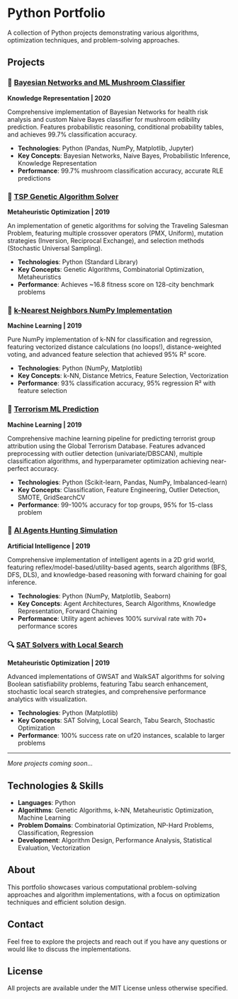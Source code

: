# Python Portfolio

A collection of Python projects demonstrating various algorithms, optimization techniques, and problem-solving approaches.

## Projects

### 🍄 [Bayesian Networks and ML Mushroom Classifier](./Bayesian_ML_MushroomClassifier)
**Knowledge Representation | 2020**

Comprehensive implementation of Bayesian Networks for health risk analysis and custom Naive Bayes classifier for mushroom edibility prediction. Features probabilistic reasoning, conditional probability tables, and achieves 99.7% classification accuracy.

- **Technologies**: Python (Pandas, NumPy, Matplotlib, Jupyter)
- **Key Concepts**: Bayesian Networks, Naive Bayes, Probabilistic Inference, Knowledge Representation
- **Performance**: 99.7% mushroom classification accuracy, accurate RLE predictions

### 🧬 [TSP Genetic Algorithm Solver](./TSP_Genetic_Algorithm_Solver)
**Metaheuristic Optimization | 2019**

An implementation of genetic algorithms for solving the Traveling Salesman Problem, featuring multiple crossover operators (PMX, Uniform), mutation strategies (Inversion, Reciprocal Exchange), and selection methods (Stochastic Universal Sampling).

- **Technologies**: Python (Standard Library)
- **Key Concepts**: Genetic Algorithms, Combinatorial Optimization, Metaheuristics
- **Performance**: Achieves ~16.8 fitness score on 128-city benchmark problems

### 🤖 [k-Nearest Neighbors NumPy Implementation](./KNN_NumPy_Implementation)
**Machine Learning | 2019**

Pure NumPy implementation of k-NN for classification and regression, featuring vectorized distance calculations (no loops!), distance-weighted voting, and advanced feature selection that achieved 95% R² score.

- **Technologies**: Python (NumPy, Matplotlib)
- **Key Concepts**: k-NN, Distance Metrics, Feature Selection, Vectorization
- **Performance**: 93% classification accuracy, 95% regression R² with feature selection

### 🔐 [Terrorism ML Prediction](./Terrorism_ML_Prediction)
**Machine Learning | 2019**

Comprehensive machine learning pipeline for predicting terrorist group attribution using the Global Terrorism Database. Features advanced preprocessing with outlier detection (univariate/DBSCAN), multiple classification algorithms, and hyperparameter optimization achieving near-perfect accuracy.

- **Technologies**: Python (Scikit-learn, Pandas, NumPy, Imbalanced-learn)
- **Key Concepts**: Classification, Feature Engineering, Outlier Detection, SMOTE, GridSearchCV
- **Performance**: 99-100% accuracy for top groups, 95% for 15-class problem

### 🎯 [AI Agents Hunting Simulation](./AI_Agents_Hunting_Simulation)
**Artificial Intelligence | 2019**

Comprehensive implementation of intelligent agents in a 2D grid world, featuring reflex/model-based/utility-based agents, search algorithms (BFS, DFS, DLS), and knowledge-based reasoning with forward chaining for goal inference.

- **Technologies**: Python (NumPy, Matplotlib, Seaborn)
- **Key Concepts**: Agent Architectures, Search Algorithms, Knowledge Representation, Forward Chaining
- **Performance**: Utility agent achieves 100% survival rate with 70+ performance scores

### 🔍 [SAT Solvers with Local Search](./SAT_Solvers_LocalSearch)
**Metaheuristic Optimization | 2019**

Advanced implementations of GWSAT and WalkSAT algorithms for solving Boolean satisfiability problems, featuring Tabu search enhancement, stochastic local search strategies, and comprehensive performance analytics with visualization.

- **Technologies**: Python (Matplotlib)
- **Key Concepts**: SAT Solving, Local Search, Tabu Search, Stochastic Optimization
- **Performance**: 100% success rate on uf20 instances, scalable to larger problems

---

*More projects coming soon...*

## Technologies & Skills

- **Languages**: Python
- **Algorithms**: Genetic Algorithms, k-NN, Metaheuristic Optimization, Machine Learning
- **Problem Domains**: Combinatorial Optimization, NP-Hard Problems, Classification, Regression
- **Development**: Algorithm Design, Performance Analysis, Statistical Evaluation, Vectorization

## About

This portfolio showcases various computational problem-solving approaches and algorithm implementations, with a focus on optimization techniques and efficient solution design.

## Contact

Feel free to explore the projects and reach out if you have any questions or would like to discuss the implementations.

## License

All projects are available under the MIT License unless otherwise specified.